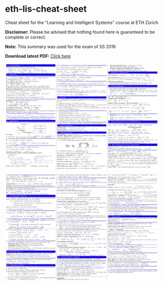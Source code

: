 # eth-lis-cheat-sheet

Cheat sheet for the "Learning and Intelligent Systems" course at ETH Zürich

**Disclaimer:** Please be advised that nothing found here is guaranteed to be complete or correct.

**Note:** This summary was used for the exam of SS 2016

**Download latest PDF:** [Click here](/document.pdf)

[![](/preview/01.png)](document.pdf)
[![](/preview/02.png)](/document.pdf)
